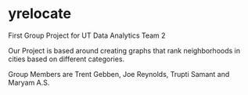 # yrelocate
First Group Project for UT Data Analytics Team 2

Our Project is based around creating graphs that rank neighborhoods in cities based on different categories.

Group Members are Trent Gebben, Joe Reynolds, Trupti Samant and Maryam A.S.

